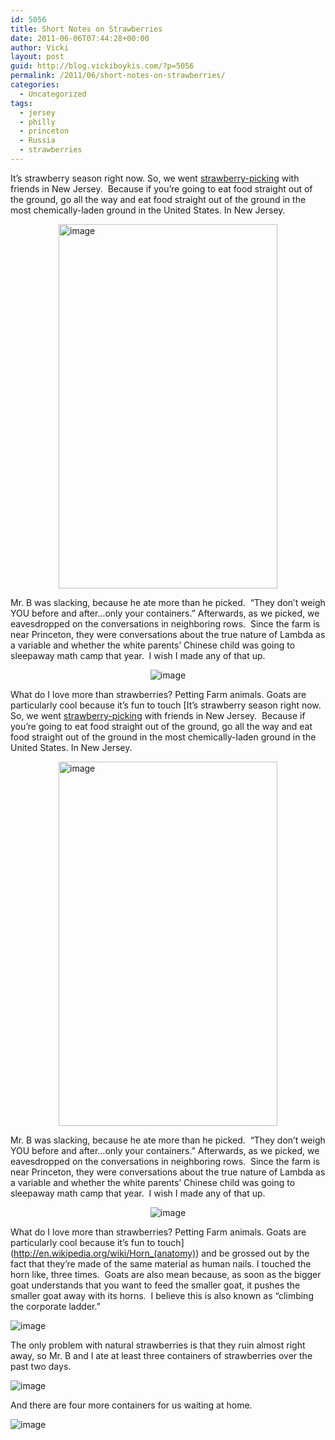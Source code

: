 ```yaml
---
id: 5056
title: Short Notes on Strawberries
date: 2011-06-06T07:44:28+00:00
author: Vicki
layout: post
guid: http://blog.vickiboykis.com/?p=5056
permalink: /2011/06/short-notes-on-strawberries/
categories:
  - Uncategorized
tags:
  - jersey
  - philly
  - princeton
  - Russia
  - strawberries
---
```

It&#8217;s strawberry season right now. So, we went [strawberry-picking](http://www.terhuneorchards.com/) with friends in New Jersey.  Because if you&#8217;re going to eat food straight out of the ground, go all the way and eat food straight out of the ground in the most chemically-laden ground in the United States. In New Jersey.
  
<img style="display: block; margin-right: auto; margin-left: auto;" src="https://raw.githubusercontent.com/veekaybee/wlb/gh-pages/assets/images/2011/06/wpid-IMAG0838.jpg" alt="image" width="350" height="583" />
  
Mr. B was slacking, because he ate more than he picked.  &#8220;They don&#8217;t weigh YOU before and after&#8230;only your containers.&#8221; Afterwards, as we picked, we eavesdropped on the conversations in neighboring rows.  Since the farm is near Princeton, they were conversations about the true nature of Lambda as a variable and whether the white parents&#8217; Chinese child was going to sleepaway math camp that year.  I wish I made any of that up.

<p style="text-align: center;">
  <img class="aligncenter" src="https://raw.githubusercontent.com/veekaybee/wlb/gh-pages/assets/images/2011/06/wpid-IMAG0837.jpg" alt="image" />
</p>

What do I love more than strawberries? Petting Farm animals. Goats are particularly cool because it&#8217;s fun to touch [It&#8217;s strawberry season right now. So, we went [strawberry-picking](http://www.terhuneorchards.com/) with friends in New Jersey.  Because if you&#8217;re going to eat food straight out of the ground, go all the way and eat food straight out of the ground in the most chemically-laden ground in the United States. In New Jersey.
  
<img style="display: block; margin-right: auto; margin-left: auto;" src="https://raw.githubusercontent.com/veekaybee/wlb/gh-pages/assets/images/2011/06/wpid-IMAG0838.jpg" alt="image" width="350" height="583" />
  
Mr. B was slacking, because he ate more than he picked.  &#8220;They don&#8217;t weigh YOU before and after&#8230;only your containers.&#8221; Afterwards, as we picked, we eavesdropped on the conversations in neighboring rows.  Since the farm is near Princeton, they were conversations about the true nature of Lambda as a variable and whether the white parents&#8217; Chinese child was going to sleepaway math camp that year.  I wish I made any of that up.

<p style="text-align: center;">
  <img class="aligncenter" src="https://raw.githubusercontent.com/veekaybee/wlb/gh-pages/assets/images/2011/06/wpid-IMAG0837.jpg" alt="image" />
</p>

What do I love more than strawberries? Petting Farm animals. Goats are particularly cool because it&#8217;s fun to touch](http://en.wikipedia.org/wiki/Horn_(anatomy)) and be grossed out by the fact that they&#8217;re made of the same material as human nails. I touched the horn like, three times.  Goats are also mean because, as soon as the bigger goat understands that you want to feed the smaller goat, it pushes the smaller goat away with its horns.  I believe this is also known as &#8220;climbing the corporate ladder.&#8221;
  
<img style="display: block; margin-right: auto; margin-left: auto;" src="https://raw.githubusercontent.com/veekaybee/wlb/gh-pages/assets/images/2011/06/wpid-IMAG0839.jpg" alt="image" />
  
The only problem with natural strawberries is that they ruin almost right away, so Mr. B and I ate at least three containers of strawberries over the past two days.

<img style="display: block; margin-right: auto; margin-left: auto;" src="https://raw.githubusercontent.com/veekaybee/wlb/gh-pages/assets/images/2011/06/wpid-IMAG0833.jpg" alt="image" />

And there are four more containers for us waiting at home.

<img style="display: block; margin-right: auto; margin-left: auto;" src="https://raw.githubusercontent.com/veekaybee/wlb/gh-pages/assets/images/2011/06/wpid-IMAG0836.jpg" alt="image" />